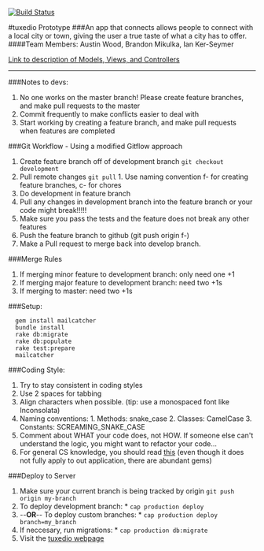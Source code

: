 [![Build Status](https://travis-ci.org/tuxedio/tuxedo-proto.svg?branch=development)](https://travis-ci.org/tuxedio/tuxedo-proto)

#tuxedio Prototype
###An app that connects allows people to connect with a local city or town, giving the user a true taste of what a city has to offer.
####Team Members: Austin Wood, Brandon Mikulka, Ian Ker-Seymer

[Link to description of Models, Views, and Controllers](https://github.com/tuxedio/tuxedio-proto/blob/development/MODEL_README.md)

***

###Notes to devs:
  1. No one works on the master branch! Please create feature branches, and make pull requests to the master
  2. Commit frequently to make conflicts easier to deal with
  3. Start working by creating a feature branch, and make pull requests when features are completed


###Git Workflow - Using a modified Gitflow approach
  1. Create feature branch off of development branch ```git checkout development```
  2. Pull remote changes ```git pull```
    1. Use naming convention f-<featurename> for creating feature branches, c-<name> for chores
  3. Do development in feature branch
  4. Pull any changes in development branch into the feature branch or your code might break!!!!!
  5. Make sure you pass the tests and the feature does not break any other features
  6. Push the feature branch to github (git push origin f-<featurename>)
  7. Make a Pull request to merge back into develop branch.


###Merge Rules
  1. If merging minor feature to development branch: only need one +1
  2. If merging major feature to development branch: need two +1s
  3. If merging to master: need two +1s


###Setup:
```
  gem install mailcatcher
  bundle install
  rake db:migrate
  rake db:populate
  rake test:prepare
  mailcatcher
```


###Coding Style:
  1. Try to stay consistent in coding styles
  2. Use 2 spaces for tabbing
  3. Align characters when possible. (tip: use a monospaced font like Inconsolata)
  4. Naming conventions:
    1. Methods:   snake_case
    2. Classes:   CamelCase
    3. Constants: SCREAMING_SNAKE_CASE
  5. Comment about WHAT your code does, not HOW. If someone else can't understand the logic, you might want to refactor your code...
  6. For general CS knowledge, you should read [this](https://www.kernel.org/doc/Documentation/CodingStyle) (even though it does not fully apply to out application, there are abundant gems)


  ###Deploy to Server
  1. Make sure your current branch is being tracked by origin
    ```git push origin my-branch```
  2. To deploy development branch:
    * ```cap production deploy```
  3. --**OR**-- To deploy custom branches:
    *  ```cap production deploy branch=my_branch```
  4. If neccesary, run migrations:
    *  ```cap production db:migrate```
  5. Visit the [tuxedio webpage](http://107.170.226.89)

